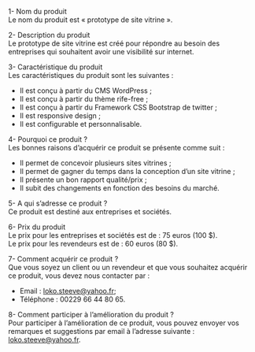 1-	Nom du produit  
Le nom du produit est « prototype de site vitrine ».

2-	Description du produit  
Le prototype de site vitrine est créé pour répondre au besoin des entreprises qui souhaitent avoir une visibilité sur internet.

3-	Caractéristique du produit  
Les caractéristiques du produit sont les suivantes :
-	Il est conçu à partir du CMS WordPress ;
-	Il est conçu à partir du thème rife-free ;
-	Il est conçu à partir du Framework CSS Bootstrap de twitter ;
-	Il est responsive design ;
-	Il est configurable et personnalisable.

4-	Pourquoi ce produit ?  
Les bonnes raisons d’acquérir ce produit se présente comme suit :
-	Il permet de concevoir plusieurs sites vitrines ;
-	Il permet de gagner du temps dans la conception d’un site vitrine ;
-	Il présente un bon rapport qualité/prix ;
-	Il subit des changements en fonction des besoins du marché.

5-	A qui s’adresse ce produit ?  
Ce produit est destiné aux entreprises et sociétés.  

6-	Prix du produit  
Le prix pour les entreprises et sociétés est de : 75 euros (100 $).  
Le prix pour les revendeurs est de : 60 euros (80 $).

7-	Comment acquérir ce produit ?  
Que vous soyez un client ou un revendeur et que vous souhaitez acquérir ce produit, vous devez nous contacter par :
-	Email : loko.steeve@yahoo.fr;
-	Téléphone : 00229 66 44 80 65.

8-	Comment participer à l’amélioration du produit ?  
Pour participer à l’amélioration de ce produit, vous pouvez envoyer vos remarques et suggestions par email à l’adresse suivante : loko.steeve@yahoo.fr.
